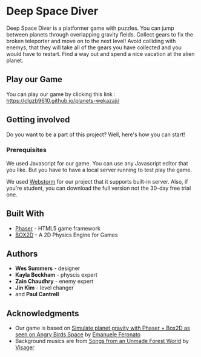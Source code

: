 # Deep Space Diver

Deep Space Diver is a platformer game with puzzles. You can jump between planets through overlapping gravity fields. Collect gears to fix the broken teleporter and move on to the next level! Avoid colliding with enemys, that they will take all of the gears you have collected and you would have to restart. Find a way out and spend a nice vacation at the alien planet.

## Play our Game

You can play our game by clicking this link : https://clgzb9610.github.io/planets-wekazaji/

## Getting involved

Do you want to be a part of this project? Well, here's how you can start!

### Prerequisites

We used Javascript for our game. You can use any Javascript editor that you like. But you have to have a local server running to test play the game.

We used [Webstorm](https://www.jetbrains.com/webstorm/download) for our project that it supports built-in server. Also, if you're student, you can download the full version not the 30-day free trial one.

## Built With

* [Phaser](https://phaser.io/) - HTML5 game framework
* [BOX2D](http://box2d.org/) - A 2D Physics Engine for Games

## Authors

* **Wes Summers** - designer
* **Kayla Beckham** - physcis expert
* **Zain Chaudhry** - enemy expert
* **Jin Kim** - level changer
* and **Paul Cantrell**

## Acknowledgments

* Our game is based on [Simulate planet gravity with Phaser + Box2D as seen on Angry Birds Space](http://www.emanueleferonato.com/2015/06/19/simulate-planet-gravity-with-phaser-box2d-as-seen-on-angry-birds-space/) by [Emanuele Feronato](http://www.emanueleferonato.com/)
* Background musics are from [Songs from an Unmade Forest World](http://freemusicarchive.org/music/Visager/Songs_from_an_Unmade_Forest_World/) by [Visager](http://freemusicarchive.org/music/Visager/)
